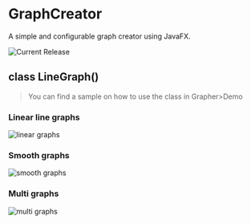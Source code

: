 # GraphCreator
A simple and configurable graph creator using JavaFX.

![Current Release](https://github.com/DrMerfy/GraphCreator/releases/tag/v0.3.9)

## class LineGraph()
>You can find a sample on how to use the class in Grapher>Demo

### Linear line graphs
![linear graphs](https://media.giphy.com/media/3oxHQz562hI7c2xaz6/giphy.gif)

### Smooth graphs
![smooth graphs](https://media.giphy.com/media/l3mZmJaMKOgMBbRWE/giphy.gif)

### Multi graphs
![multi graphs](https://media.giphy.com/media/l3mZra1wtdb730YHm/giphy.gif)

